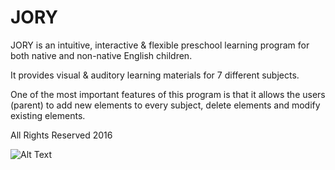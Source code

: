 # JORY

JORY is an intuitive, interactive & flexible preschool learning program for both native and non-native English children.

It provides visual & auditory learning materials for 7 different subjects.

One of the most important features of this program is that it allows the users (parent) to add new elements to every subject, delete elements and modify existing elements. 


All Rights Reserved 2016


![Alt Text](https://github.com/John-Almardeny/JORY/blob/master/Jory%20Program.gif?raw=true)
